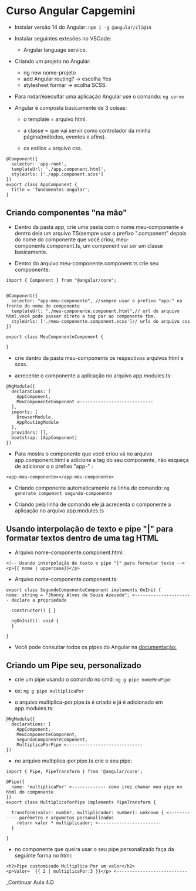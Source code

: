 # Curso Angular Capgemini

- Instalar versão 14 do Angular: ``npm i -g @angular/cli@14``

- Instalar seguintes extesões no VSCode:
  - Angular language service.

- Criando um projeto no Angular: 
  - ng new nome-projeto
  - add Angular routing? -> escolha Yes
  - stylesheet formar -> ecolha SCSS.

- Para rodar/execultar uma aplicação Angular use o comando: ``ng serve``

- Angular é composta basicamente de 3 coisas:
  - o template = arquivo html.

  - a classe = que vai servir como controlador da minha página(métodos, eventos e afins).

  - os estilos = arquivo css.

```
@Component({
  selector: 'app-root',
  templateUrl: './app.component.html',
  styleUrls: ['./app.component.scss']
})
export class AppComponent {
  title = 'fundamentos-angular';
}
```

## Criando componentes "na mão"

- Dentro da pasta app, crie uma pasta com o nome meu-componente e dentro dela um arquivo TS(sempre usar o prefixo ".component"
depois do nome do componente que você criou, meu-componente.component.ts, um component vai ser um classe basicamente.

- Dentro do arquivo meu-componente.component.ts crie seu compoonente:

```
import { Component } from "@angular/core";


@Component({
  selector: "app-meu-componente", //sempre usar o prefixo "app-" na frente do nome do componente
  templateUrl: "./meu-componente.component.html",// url do arquivo html,você pode passar direto a tag par ao componente tbm.
  styleUrls: ['./meu-componente.component.scss']// urls do arquivo css
})

export class MeuComponenteComponent {

}
```

- crie dentro da pasta meu-componente os respectivos arquivos html e scss.

- acrecente o componente a aplicação no arquivo app.modules.ts:

```
@NgModule({
  declarations: [
    AppComponent,
    MeuComponenteComponent <----------------------------
  ],
  imports: [
    BrowserModule,
    AppRoutingModule
  ],
  providers: [],
  bootstrap: [AppComponent]
})
```

- Para mostra o componente que você criou vá no arquivo app.component.html e adicione a tag do seu componente, não esqueça
de adicionar o o prefixo "app-" :

```
<app-meu-componente></app-meu-componente>
```

- Criando componente automaticamente na linha de comando: ``ng generate component segundo-componente``

- Criando pela linha de comando ele já acrecenta o componente a aplicação no arquivo app.modules.ts


## Usando interpolação de texto e pipe "|" para formatar textos dentro de uma tag HTML

- Arquivo nome-componente.component.html:

```
<!-- Usando interpolação de texto e pipe "|" para formatar texto -->
<p>{{ nome | uppercase}}</p>
```

- Arquivo nome-componente.component.ts:

```
export class SegundoComponenteComponent implements OnInit {
nome: string = "Jhonny Alves de Souza Azevedo"; <---------------------- declare a propriedade

  constructor() { }

  ngOnInit(): void {
  }

}
```

- Você pode consultar todos os pipes do Angular na [documentação:](https://v17.angular.io/guide/pipe-template)


## Criando um Pipe seu, personalizado

- crie um pipe usando o comando no cmd: ``ng g pipe nomeMeuPipe``

- ex: ``ng g pipe multiplicaPor``

- o arquivo multiplica-por.pipe.ts é criado e já é adicionado em app.modules.ts:

```
@NgModule({
  declarations: [
    AppComponent,
    MeuComponenteComponent,
    SegundoComponenteComponent,
    MultiplicaPorPipe <-----------------------------
})
```

- no arquivo multiplica-por.pipe.ts crie o seu pipe:

```
import { Pipe, PipeTransform } from '@angular/core';

@Pipe({
  name: 'multiplicaPor' <------------- como irei chamar meu pipe no html do componente
})
export class MultiplicaPorPipe implements PipeTransform {

  transform(valor: number, multiplicador: number): unknown { <------------ parêmetro e argumetos personalizados
    return valor * multiplicador; <------------------------
  }

}
```

- no componente que queira usar o seu pipe personalizado faça da seguinte forma no html:

```
<h2>Pipe customizado Multiplica Por um valor</h2>
<p>Valor=  {{ 2 | multiplicaPor:3 }}</p> <---------------------------
```




_Continuar Aula 4.D























































